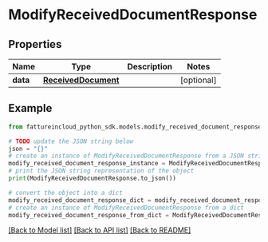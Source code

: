 # ModifyReceivedDocumentResponse



## Properties

Name | Type | Description | Notes
------------ | ------------- | ------------- | -------------
**data** | [**ReceivedDocument**](ReceivedDocument.md) |  | [optional] 

## Example

```python
from fattureincloud_python_sdk.models.modify_received_document_response import ModifyReceivedDocumentResponse

# TODO update the JSON string below
json = "{}"
# create an instance of ModifyReceivedDocumentResponse from a JSON string
modify_received_document_response_instance = ModifyReceivedDocumentResponse.from_json(json)
# print the JSON string representation of the object
print(ModifyReceivedDocumentResponse.to_json())

# convert the object into a dict
modify_received_document_response_dict = modify_received_document_response_instance.to_dict()
# create an instance of ModifyReceivedDocumentResponse from a dict
modify_received_document_response_from_dict = ModifyReceivedDocumentResponse.from_dict(modify_received_document_response_dict)
```
[[Back to Model list]](../README.md#documentation-for-models) [[Back to API list]](../README.md#documentation-for-api-endpoints) [[Back to README]](../README.md)


